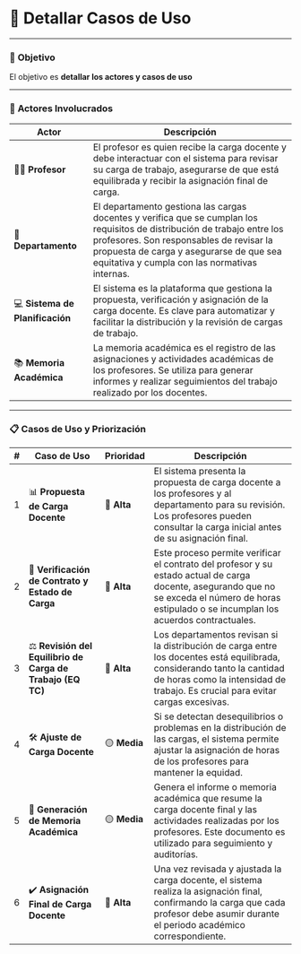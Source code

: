 # 📝 Detallar Casos de Uso

---

### 🎯 **Objetivo**
El objetivo es **detallar los actores y casos de uso**

---

### 👥 **Actores Involucrados**  

| **Actor**                          | **Descripción**                                                                                                                                  |  
|-------------------------------------|--------------------------------------------------------------------------------------------------------------------------------------------------|  
| 👨‍🏫 **Profesor**                   | El profesor es quien recibe la carga docente y debe interactuar con el sistema para revisar su carga de trabajo, asegurarse de que está equilibrada y recibir la asignación final de carga.                                                                 |  
| 🏢 **Departamento**                 | El departamento gestiona las cargas docentes y verifica que se cumplan los requisitos de distribución de trabajo entre los profesores. Son responsables de revisar la propuesta de carga y asegurarse de que sea equitativa y cumpla con las normativas internas. |  
| 💻 **Sistema de Planificación**     | El sistema es la plataforma que gestiona la propuesta, verificación y asignación de la carga docente. Es clave para automatizar y facilitar la distribución y la revisión de cargas de trabajo.                                  |  
| 📚 **Memoria Académica**            | La memoria académica es el registro de las asignaciones y actividades académicas de los profesores. Se utiliza para generar informes y realizar seguimientos del trabajo realizado por los docentes.                                          |  

---

### 📋 **Casos de Uso y Priorización**  

| **#** | **Caso de Uso**                                         | **Prioridad** | **Descripción**                                                                                                                                               |  
|-------|---------------------------------------------------------|---------------|---------------------------------------------------------------------------------------------------------------------------------------------------------------|  
| 1     | 📊 **Propuesta de Carga Docente**                       | 🔴 **Alta**   | El sistema presenta la propuesta de carga docente a los profesores y al departamento para su revisión. Los profesores pueden consultar la carga inicial antes de su asignación final.                        |  
| 2     | 📜 **Verificación de Contrato y Estado de Carga**       | 🔴 **Alta**   | Este proceso permite verificar el contrato del profesor y su estado actual de carga docente, asegurando que no se exceda el número de horas estipulado o se incumplan los acuerdos contractuales.               |  
| 3     | ⚖️ **Revisión del Equilibrio de Carga de Trabajo (EQ TC)** | 🔴 **Alta**   | Los departamentos revisan si la distribución de carga entre los docentes está equilibrada, considerando tanto la cantidad de horas como la intensidad de trabajo. Es crucial para evitar cargas excesivas. |  
| 4     | 🛠️ **Ajuste de Carga Docente**                          | 🟡 **Media**  | Si se detectan desequilibrios o problemas en la distribución de las cargas, el sistema permite ajustar la asignación de horas de los profesores para mantener la equidad.                                         |  
| 5     | 📑 **Generación de Memoria Académica**                  | 🟡 **Media**  | Genera el informe o memoria académica que resume la carga docente final y las actividades realizadas por los profesores. Este documento es utilizado para seguimiento y auditorías.                                 |  
| 6     | ✔️ **Asignación Final de Carga Docente**                | 🔴 **Alta**   | Una vez revisada y ajustada la carga docente, el sistema realiza la asignación final, confirmando la carga que cada profesor debe asumir durante el periodo académico correspondiente.  
